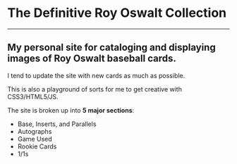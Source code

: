 # The Definitive Roy Oswalt Collection
---
## My personal site for cataloging and displaying images of Roy Oswalt baseball cards.

I tend to update the site with new cards as much as possible.

This is also a playground of sorts for me to get creative with CSS3/HTML5/JS.

The site is broken up into **5 major sections**:

+ Base, Inserts, and Parallels
+ Autographs
+ Game Used
+ Rookie Cards
+ 1/1s

